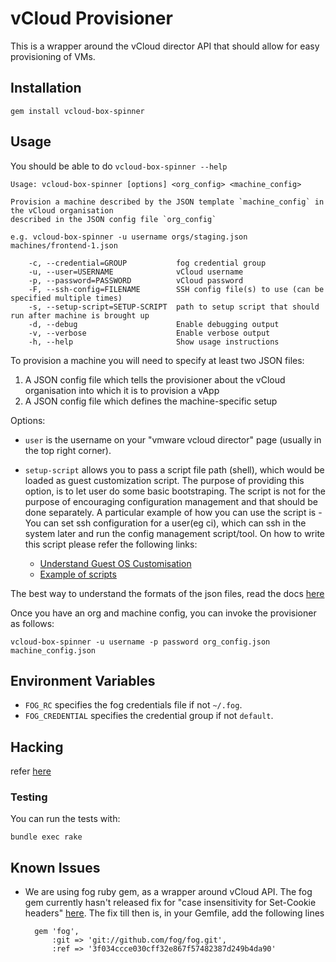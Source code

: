 # vCloud Provisioner

This is a wrapper around the vCloud director API that should allow for easy
provisioning of VMs.

## Installation

    gem install vcloud-box-spinner

## Usage

You should be able to do `vcloud-box-spinner --help`

    Usage: vcloud-box-spinner [options] <org_config> <machine_config>

    Provision a machine described by the JSON template `machine_config` in the vCloud organisation
    described in the JSON config file `org_config`

    e.g. vcloud-box-spinner -u username orgs/staging.json machines/frontend-1.json

        -c, --credential=GROUP           fog credential group
        -u, --user=USERNAME              vCloud username
        -p, --password=PASSWORD          vCloud password
        -F, --ssh-config=FILENAME        SSH config file(s) to use (can be specified multiple times)
        -s, --setup-script=SETUP-SCRIPT  path to setup script that should run after machine is brought up
        -d, --debug                      Enable debugging output
        -v, --verbose                    Enable verbose output
        -h, --help                       Show usage instructions

To provision a machine you will need to specify at least two JSON files:

  1. A JSON config file which tells the provisioner about the vCloud
     organisation into which it is to provision a vApp
  2. A JSON config file which defines the machine-specific setup

Options:

  - `user` is the username on your "vmware vcloud director" page
    (usually in the top right corner).
  - `setup-script` allows you to pass a script file path (shell), which
    would be loaded as guest customization script. The purpose of
    providing this option, is to let user do some basic bootstraping.
    The script is not for the purpose of encouraging configuration
    management and that should be done separately. A particular example
    of how you can use the script is - You can set ssh configuration for
    a user(eg ci), which can ssh in the system later and run the config
    management script/tool.
    On how to write this script please refer the following links:

      - [Understand Guest OS Customisation](http://pubs.vmware.com/vcd-51/index.jsp?topic=%2Fcom.vmware.vcloud.users.doc_51%2FGUID-BB682E4D-DCD7-4936-A665-0B0FBD6F0EB5.html)
      - [Example of scripts](http://pubs.vmware.com/vcd-51/index.jsp?topic=%2Fcom.vmware.vcloud.users.doc_51%2FGUID-724EB7B5-5C97-4A2F-897F-B27F1D4226C7.html)

The best way to understand the formats of the json files, read the docs
[here](/docs/json_formats.md)

Once you have an org and machine config, you can invoke the provisioner as
follows:

    vcloud-box-spinner -u username -p password org_config.json machine_config.json

## Environment Variables

  - `FOG_RC` specifies the fog credentials file if not `~/.fog`.
  - `FOG_CREDENTIAL` specifies the credential group if not `default`.

## Hacking

refer [here](/docs/hacking.md)

### Testing

You can run the tests with:

    bundle exec rake

## Known Issues

- We are using fog ruby gem, as a wrapper around vCloud API. The fog gem currently hasn't released fix for "case
  insensitivity for Set-Cookie headers"
  [here](https://github.com/singhgarima/fog/commit/b7f8db97b15f1dc48541f5f2781f70fb2b743267). The fix till then is,
  in your Gemfile, add the following lines

        gem 'fog',
            :git => 'git://github.com/fog/fog.git',
            :ref => '3f034ccce030cff32e867f57482387d249b4da90'
